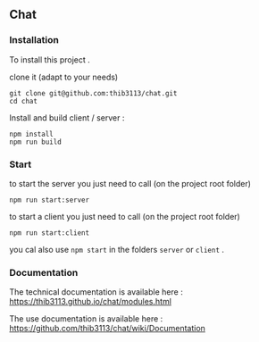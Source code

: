 ## Chat

### Installation
To install this project .

clone it (adapt to your needs)
```
git clone git@github.com:thib3113/chat.git
cd chat
```
Install and build client / server :
```
npm install
npm run build
```
### Start

to start the server you just need to call (on the project root folder)
```
npm run start:server
```

to start a client you just need to call (on the project root folder)
```
npm run start:client
```

you cal also use `npm start` in the folders `server` or `client` .

### Documentation
The technical documentation is available here : https://thib3113.github.io/chat/modules.html

The use documentation is available here : https://github.com/thib3113/chat/wiki/Documentation
